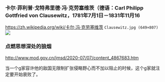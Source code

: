 ### 卡尔·菲利普·戈特弗里德·冯·克劳塞维茨（德语：Carl Philipp Gottfried von Clausewitz，1781年7月1日－1831年11月16
https://zh.wikipedia.org/wiki/卡尔·冯·克劳塞维茨
`Clausewitz.jpg (649×807)`<br>
![](https://upload.wikimedia.org/wikipedia/commons/a/a0/Clausewitz.jpg)

### 点燃思想深处的狼烟
http://www.mod.gov.cn/jmsd/2020-07/07/content_4867683.htm

当一个g家容许他的敌国无限制扩张侵略野心而不加以阻止的时候，这个g家就注定要开始衰败了。

